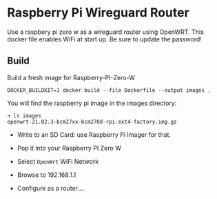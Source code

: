 # Raspberry Pi Wireguard Router
Use a raspbery pi zero w as a wireguard router using OpenWRT. This docker file enables WiFi at start up.  Be sure to update the password!

## Build
Build a fresh image for Raspberry-PI-Zero-W

```shell script
DOCKER_BUILDKIT=1 docker build --file Dockerfile --output images .
```
You will find the raspberry pi image in the images directory:
```
➜ ls images
openwrt-21.02.3-bcm27xx-bcm2708-rpi-ext4-factory.img.gz
```

- Write to an SD Card: use Raspberry Pi Imager for that.

- Pop it into your Raspberry PI Zero W

- Select `OpenWrt` WiFi Network

- Browse to 192.168.1.1

- Configure as a router....
